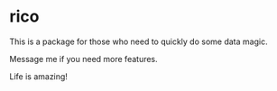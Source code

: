 # rico

This is a package for those who need
to quickly do some data magic.

Message me if you need more features.

Life is amazing!